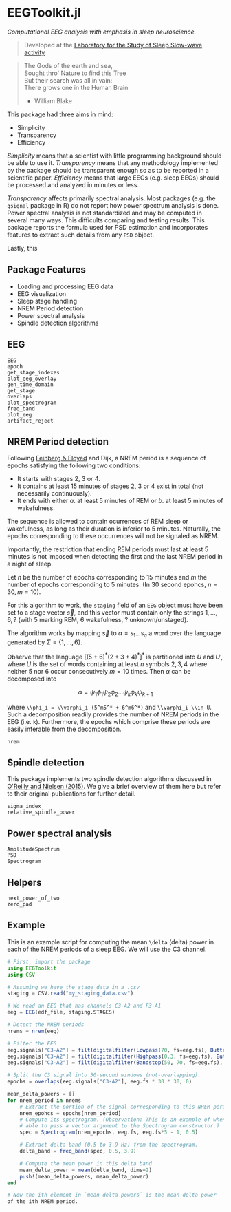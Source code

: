 # EEGToolkit.jl

*Computational EEG analysis with emphasis in sleep neuroscience.*

> Developed at the [Laboratory for the Study of
> Sleep Slow-wave activity](https://www.med.upenn.edu/slowwavelab/)

> The Gods of the earth and sea, <br>
> Sought thro' Nature to find this Tree<br>
> But their search was all in vain:<br>
> There grows one in the Human Brain<br>
> 
> - William Blake

This package had three aims in mind: 
 
- Simplicity
- Transparency
- Efficiency

*Simplicity* means that a scientist with little programming background should
be able to use it. *Transparency* means that any methodology implemented by the
package should be transparent enough so as to be reported in a scientific
paper.  *Efficiency* means that large EEGs (e.g. sleep EEGs) should be
processed and analyzed in minutes or less.

*Transparency* affects primarily spectral analysis. Most packages (e.g. the
`gsignal` package in R) do not report how power spectrum analysis is done.
Power spectral analysis is not standardized and may be computed in several many
ways. This difficults comparing and testing results. This package reports the
formula used for PSD estimation and incorporates features to extract such
details from any `PSD` object.

Lastly, this 



## Package Features
- Loading and processing EEG data
- EEG visualization
- Sleep stage handling 
- NREM Period detection
- Power spectral analysis
- Spindle detection algorithms

## EEG

```@docs
EEG
epoch
get_stage_indexes 
plot_eeg_overlay 
gen_time_domain
get_stage 
overlaps 
plot_spectrogram
freq_band 
plot_eeg 
artifact_reject
```

## NREM Period detection 

Following [Feinberg & Floyed](https://pubmed.ncbi.nlm.nih.gov/220659/) and
Dijk, a NREM period is a sequence of epochs satisfying the following two
conditions:

- It starts with stages 2, 3 or 4. 
- It contains at least 15 minutes of stages 2, 3 or 4 exist in total (not necessarily continuously).
- It ends with either $a.$ at least 5 minutes of REM or $b.$ at least 5 minutes
  of wakefulness. 

The sequence is allowed to contain ocurrences of REM sleep or wakefulness, as
long as their duration is inferior to 5 minutes. Naturally, the epochs
corresponding to these occurrences will not be signaled as NREM.

Importantly, the restriction that ending REM periods must last at least 5
minutes is not imposed when detecting the first and the last NREM period in a
night of sleep.

Let $n$ be the number of epochs corresponding to $15$ minutes and $m$ the
number of epochs corresponding to $5$ minutes. (In 30 second epohcs, $n = 30, m
= 10$). 

For this algorithm to work, the `staging` field of an `EEG` object must have been set to a
stage vector $\vec{s}$, and this vector must contain only the strings $1,
\ldots, 6, ?$ (with $5$ marking REM, $6$ wakefulness, $?$ unknown/unstaged).

The algorithm works by mapping $\vec{s}$ to $\alpha = s_1 \ldots s_q$ a word over the language
generated by $\Sigma = \{1, \ldots, 6\}$.

Observe that the language $[(5+6)^*(2+3+4)^*]^*$ is partitioned into $U$ and
$U’$, where $U$ is the set of words containing at least $n$ symbols $2, 3,
4$ where neither $5$ nor $6$ occur consecutively $m = 10$ times. Then $\alpha$ can be
decomposed into 

$$\alpha = \psi_1 \phi_1 \psi_2 \phi_2 \ldots \psi_k \phi_k \psi_{k+1}$$

where ``\\phi_i = \\varphi_i (5^m5^* + 6^m6^*)`` and ``\\varphi_i \\in U``.
Such a decomposition readily provides the number of NREM periods in the EEG
(i.e. ``k``). Furthermore, the epochs which comprise these periods are easily
inferable from the decomposition.

```@docs
nrem
```

## Spindle detection

This package implements two spindle detection algorithms discussed in [O'Reilly
and Nielsen (2015)](https://doi.org/10.3389/fnhum.2015.00353). We give a brief
overview of them here but refer to their original publications for further
detail.

```@docs
sigma_index
relative_spindle_power
```

## Power spectral analysis
```@docs
AmplitudeSpectrum
PSD
Spectrogram
```

## Helpers

```@docs
next_power_of_two 
zero_pad 
```

## Example

This is an example script for computing the mean ``\delta`` (delta) power in
each of the NREM periods of a sleep EEG. We will use the C3 channel.

```julia
# First, import the package
using EEGToolkit 
using CSV

# Assuming we have the stage data in a .csv
staging = CSV.read("my_staging_data.csv")

# We read an EEG that has channels C3-A2 and F3-A1
eeg = EEG(edf_file, staging.STAGES)

# Detect the NREM periods
nrems = nrem(eeg)

# Filter the EEG 
eeg.signals["C3-A2"] = filt(digitalfilter(Lowpass(70, fs=eeg.fs), Butterworth(4)), eeg.signals["C3-A2"] )
eeg.signals["C3-A2"] = filt(digitalfilter(Highpass(0.3, fs=eeg.fs), Butterworth(4)), eeg.signals["C3-A2"] )
eeg.signals["C3-A2"] = filt(digitalfilter(Bandstop(50, 70, fs=eeg.fs), Butterworth(4)), eeg.signals["C3-A2"] )

# Split the C3 signal into 30-second windows (not-overlapping).
epochs = overlaps(eeg.signals["C3-A2"], eeg.fs * 30 * 30, 0)

mean_delta_powers = []
for nrem_period in nrems
    # Extract the portion of the signal corresponding to this NREM period
    nrem_epohcs = epochs[nrem_period]
    # Compute its spectrogram. (Observation: This is an example of when it's useful to be 
    # able to pass a vector argument to the Spectrogram constructor.)
    spec = Spectrogram(nrem_epochs, eeg.fs, eeg.fs*5 - 1, 0.5)

    # Extract delta band (0.5 to 3.9 Hz) from the spectrogram.
    delta_band = freq_band(spec, 0.5, 3.9)

    # Compute the mean power in this delta band
    mean_delta_power = mean(delta_band, dims=2) 
    push!(mean_delta_powers, mean_delta_power)
end

# Now the ith element in `mean_delta_powers` is the mean delta power 
of the ith NREM period.
```
